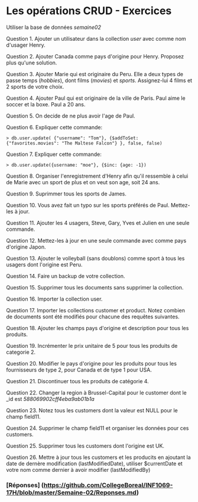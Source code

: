 # Les opérations CRUD - Exercices

Utiliser la base de données *semaine02*

Question 1. Ajouter un utilisateur dans la collection *user* avec comme nom d'usager Henry.

Question 2. Ajouter Canada comme pays d'origine pour Henry. Proposez plus qu'une solution.

Question 3. Ajouter Marie qui est originaire du Peru. Elle a deux types de passe temps (*hobbies*), dont films (*movies*) et *sports*. Assignez-lui 4 films et 2 sports de votre choix.

Question 4. Ajouter Paul qui est originaire de la ville de Paris. Paul aime le soccer et la boxe. Paul a 20 ans.

Question 5. On decide de ne plus avoir l'age de Paul.

Question 6. Expliquer cette commande: 
```
> db.user.update( {"username": "Tom"}, {$addToSet: {"favorites.movies": "The Maltese Falcon"} }, false, false)
```

Question 7. Expliquer cette commande:
```
> db.user.update({username: "moe"}, {$inc: {age: -1})
```

Question 8. Organiser l'enregistrement d'Henry afin qu'il ressemble à celui de Marie avec un sport de plus et on veut son age, soit 24 ans.

Question 9. Suprimmer tous les sports de James.

Question 10. Vous avez fait un typo sur les sports préférés de Paul. Mettez-les à jour.

Question 11. Ajouter les 4 usagers, Steve, Gary, Yves et Julien en une seule commande.

Question 12. Mettez-les à jour en une seule commande avec comme pays d'origine Japon.

Question 13. Ajouter le volleyball (sans doublons) comme sport à tous les usagers dont l'origine est Peru.

Question 14. Faire un backup de votre collection.

Question 15. Supprimer tous les documents sans supprimer la collection.

Question 16. Importer la collection user.

Question 17. Importer les collections customer et product. Notez combien de documents sont été modifiés pour chacune des requêtes suivantes.

Question 18. Ajouter les champs pays d'origine et description pour tous les produits.

Question 19. Incrémenter le prix unitaire de 5 pour tous les produits de categorie 2.

Question 20. Modifier le pays d'origine pour les produits pour tous les fournisseurs de type 2, pour Canada et de type 1 pour USA.

Question 21. Discontinuer tous les produits de catégorie 4.

Question 22. Changer la region à Brussel-Capital pour le customer dont le _id est *588069902cff4eba9ab01b1a*

Question 23. Notez tous les customers dont la valeur est NULL pour le champ field11.

Question 24. Supprimer le champ field11 et organiser les données pour ces customers.

Question 25. Supprimer tous les customers dont l'origine est UK.

Question 26. Mettre à jour tous les customers et les producits en ajoutant la date de dernère modification (lastModifiedDate), utiliser $currentDate et votre nom comme dernier à avoir modifier (lastModifiedBy)

### [Réponses] (https://github.com/CollegeBoreal/INF1069-17H/blob/master/Semaine-02/Reponses.md)
